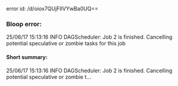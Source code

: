 error id: /d/oiox7QUjFIlVYwBa0UQ==
### Bloop error:

25/06/17 15:13:16 INFO DAGScheduler: Job 2 is finished. Cancelling potential speculative or zombie tasks for this job
#### Short summary: 

25/06/17 15:13:16 INFO DAGScheduler: Job 2 is finished. Cancelling potential speculative or zombie t...